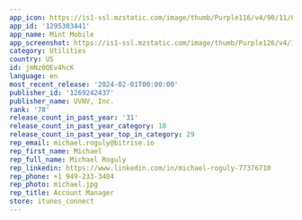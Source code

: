 ```yaml
---
app_icon: https://is1-ssl.mzstatic.com/image/thumb/Purple116/v4/90/11/00/9011000c-c6f5-fb49-dd8a-b3deba9f7810/AppIcon-0-0-1x_U007emarketing-0-7-0-0-85-220.png/1024x1024bb.png
app_id: '1295303441'
app_name: Mint Mobile
app_screenshot: https://is1-ssl.mzstatic.com/image/thumb/Purple126/v4/18/93/90/18939021-6f81-3bc3-f328-6b3aca25fb2d/6527bd0f-82d3-451d-8a97-3232fd6c6940_Scenario_1_-_iPhone_X.png/1242x2688bb.png
category: Utilities
country: US
id: jmNz0QEv4hcK
language: en
most_recent_release: '2024-02-01T00:00:00'
publisher_id: '1269242437'
publisher_name: UVNV, Inc.
rank: '78'
release_count_in_past_year: '31'
release_count_in_past_year_category: 10
release_count_in_past_year_top_in_category: 29
rep_email: michael.roguly@bitrise.io
rep_first_name: Michael
rep_full_name: Michael Roguly
rep_linkedin: https://www.linkedin.com/in/michael-roguly-77376710
rep_phone: +1 949-233-3404
rep_photo: michael.jpg
rep_title: Account Manager
store: itunes_connect
---
```

